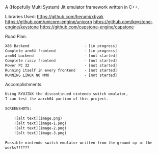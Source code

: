 A (Hopefully Multi System) Jit emulator framework written in C++.

Libraries Used:
    https://github.com/herumi/xbyak
    https://github.com/unicorn-engine/unicorn
    https://github.com/keystone-engine/keystone
    https://github.com/capstone-engine/capstone

Road Plan:

    X86 Backend                         - [in progress]
    Complete arm64 frontend             - [in progress]                                   
    arm64 backend                       - [not started]
    Complete riscv frontend             - [not started]
    Power PC 32                         - [not started]
    Running itself in every frontend    - [not started]
    RUNNING LINUX NO MMU                - [not started]

Accomplishments:

    Using RYUJINX the discontinued nintendo switch emulator, 
    I can test the aarch64 portion of this project.
    
    SCREENSHOTS:
    
        ![alt text](image.png)
        ![alt text](image-1.png)
        ![alt text](image-2.png)
        ![alt text](image-3.png)

    Possible nintendo switch emulator written from the ground up in the works??????
